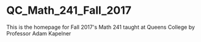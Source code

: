 # QC_Math_241_Fall_2017
This is the homepage for Fall 2017's Math 241 taught at Queens College by Professor Adam Kapelner
